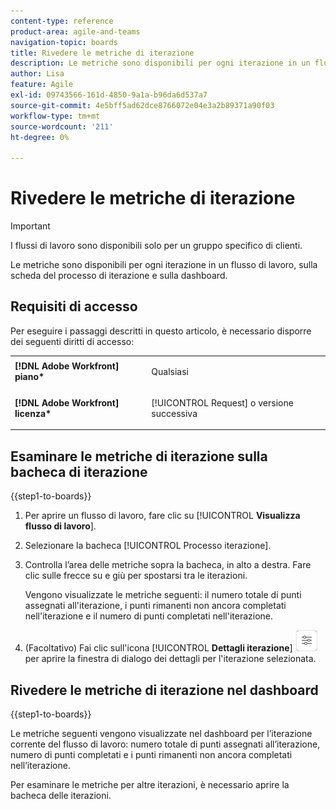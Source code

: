 ```yaml
---
content-type: reference
product-area: agile-and-teams
navigation-topic: boards
title: Rivedere le metriche di iterazione
description: Le metriche sono disponibili per ogni iterazione in un flusso di lavoro, sulla bacheca del processo di iterazione.
author: Lisa
feature: Agile
exl-id: 09743566-161d-4850-9a1a-b96da6d537a7
source-git-commit: 4e5bff5ad62dce8766072e04e3a2b89371a90f03
workflow-type: tm+mt
source-wordcount: '211'
ht-degree: 0%

---
```


# Rivedere le metriche di iterazione

>[!IMPORTANT]
>
>I flussi di lavoro sono disponibili solo per un gruppo specifico di clienti.

Le metriche sono disponibili per ogni iterazione in un flusso di lavoro, sulla scheda del processo di iterazione e sulla dashboard.

## Requisiti di accesso

Per eseguire i passaggi descritti in questo articolo, è necessario disporre dei seguenti diritti di accesso:

<table style="table-layout:auto"> 
 <col> 
 </col> 
 <col> 
 </col> 
 <tbody> 
  <tr> 
   <td role="rowheader"><strong>[!DNL Adobe Workfront] piano*</strong></td> 
   <td> <p>Qualsiasi</p> </td> 
  </tr> 
  <tr> 
   <td role="rowheader"><strong>[!DNL Adobe Workfront] licenza*</strong></td> 
   <td> <p>[!UICONTROL Request] o versione successiva</p> </td> 
  </tr> 
 </tbody> 
</table>

## Esaminare le metriche di iterazione sulla bacheca di iterazione

{{step1-to-boards}}

1. Per aprire un flusso di lavoro, fare clic su [!UICONTROL **Visualizza flusso di lavoro**].
1. Selezionare la bacheca [!UICONTROL Processo iterazione].
1. Controlla l’area delle metriche sopra la bacheca, in alto a destra. Fare clic sulle frecce su e giù per spostarsi tra le iterazioni.

   Vengono visualizzate le metriche seguenti: il numero totale di punti assegnati all&#39;iterazione, i punti rimanenti non ancora completati nell&#39;iterazione e il numero di punti completati nell&#39;iterazione.

1. (Facoltativo) Fai clic sull&#39;icona [!UICONTROL **Dettagli iterazione**] ![Dettagli iterazione](assets/iteration-details-button.png) per aprire la finestra di dialogo dei dettagli per l&#39;iterazione selezionata.

## Rivedere le metriche di iterazione nel dashboard

{{step1-to-boards}}

Le metriche seguenti vengono visualizzate nel dashboard per l’iterazione corrente del flusso di lavoro: numero totale di punti assegnati all’iterazione, numero di punti completati e i punti rimanenti non ancora completati nell’iterazione.

Per esaminare le metriche per altre iterazioni, è necessario aprire la bacheca delle iterazioni.
